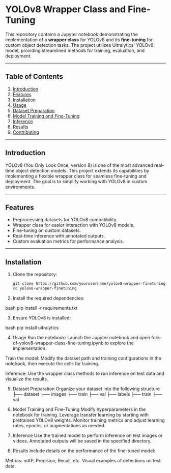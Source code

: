 # YOLOv8 Wrapper Class and Fine-Tuning

This repository contains a Jupyter notebook demonstrating the implementation of a **wrapper class** for YOLOv8 and its **fine-tuning** for custom object detection tasks. The project utilizes Ultralytics' YOLOv8 model, providing streamlined methods for training, evaluation, and deployment.

---

## Table of Contents

1. [Introduction](#introduction)
2. [Features](#features)
3. [Installation](#installation)
4. [Usage](#usage)
5. [Dataset Preparation](#dataset-preparation)
6. [Model Training and Fine-Tuning](#model-training-and-fine-tuning)
7. [Inference](#inference)
8. [Results](#results)
9. [Contributing](#contributing)

---

## Introduction

YOLOv8 (You Only Look Once, version 8) is one of the most advanced real-time object detection models. This project extends its capabilities by implementing a flexible wrapper class for seamless fine-tuning and deployment. The goal is to simplify working with YOLOv8 in custom environments.

---

## Features

- Preprocessing datasets for YOLOv8 compatibility.
- Wrapper class for easier interaction with YOLOv8 models.
- Fine-tuning on custom datasets.
- Real-time inference with annotated outputs.
- Custom evaluation metrics for performance analysis.

---

## Installation

1. Clone the repository:
   ```bash
   git clone https://github.com/yourusername/yolov8-wrapper-finetuning.git
   cd yolov8-wrapper-finetuning

2. Install the required dependencies:

bash
pip install -r requirements.txt

3. Ensure YOLOv8 is installed:

bash
pip install ultralytics

4. Usage
Run the notebook: Launch the Jupyter notebook and open fork-of-yolov8-wrapper-class-fine-tuning.ipynb to explore the implementation.

Train the model: Modify the dataset path and training configurations in the notebook, then execute the cells for training.

Inference: Use the wrapper class methods to run inference on test data and visualize the results.

5. Dataset Preparation
Organize your dataset into the following structure
├── dataset
    ├── images
        ├── train
        ├── val
    ├── labels
        ├── train
        ├── val

6. Model Training and Fine-Tuning
Modify hyperparameters in the notebook for training.
Leverage transfer learning by starting with pretrained YOLOv8 weights.
Monitor training metrics and adjust learning rates, epochs, or augmentations as needed.

7. Inference
Use the trained model to perform inference on test images or videos. Annotated outputs will be saved in the specified directory.

8. Results
Include details on the performance of the fine-tuned model:

Metrics: mAP, Precision, Recall, etc.
Visual examples of detections on test data.
